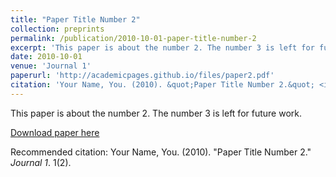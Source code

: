 ```yaml
---
title: "Paper Title Number 2"
collection: preprints
permalink: /publication/2010-10-01-paper-title-number-2
excerpt: 'This paper is about the number 2. The number 3 is left for future work.'
date: 2010-10-01
venue: 'Journal 1'
paperurl: 'http://academicpages.github.io/files/paper2.pdf'
citation: 'Your Name, You. (2010). &quot;Paper Title Number 2.&quot; <i>Journal 1</i>. 1(2).'
---
```

This paper is about the number 2. The number 3 is left for future work.

[Download paper here](http://academicpages.github.io/files/paper2.pdf)

Recommended citation: Your Name, You. (2010). "Paper Title Number 2." <i>Journal 1</i>. 1(2).


<!-- ---
title: "A plat form presentation for surface-links"
excerpt: 'This paper is about the number 1. The number 2 is left for future work.'
date: 2021-05-18
venue: 'arXiv'
paperurl: 'https://arxiv.org/abs/2105.08634'
citation: 'Jumpei, YASUDA (2021). &quot;Paper Title Number 1.&quot; <i>Journal 1</i>. 1(1).'
---
 -->